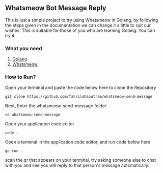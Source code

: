 ## Whatsmeow Bot Message Reply
This is just a simple project to try using Whatsmeow in Golang, by following the steps given in the documentation we can change it a little to suit our wishes.
This is suitable for those of you who are learning Golang. You can try it.

### What you need
  1. [Golang](https://go.dev/)
  2. [Whatsmeow](https://github.com/tulir/whatsmeow)

### How to Run?
Open your terminal and paste the code below here to clone the Repository
```
git clone https://github.com/fahrilshaputraa/whatsmeow-send-message
```
Next, Enter the whatsmeow-send-message folder
```
cd whatsmeow-send-message
```
Open your application code editor
```
code .
```
Open a terminal in the application code editor, and run code below here
```
go run .
```
scan the qr that appears on your terminal, try asking someone else to chat with you and see you will reply to that person's message automatically.
